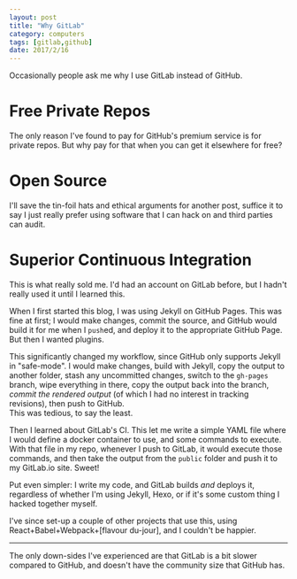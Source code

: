 ```yaml
---
layout: post
title: "Why GitLab"
category: computers
tags: [gitlab,github]
date: 2017/2/16
---
```


Occasionally people ask me why I use GitLab instead of GitHub.

# Free Private Repos

The only reason I've found to pay for GitHub's premium service is for private repos. But why pay for that when you can get it elsewhere for free?

# Open Source

I'll save the tin-foil hats and ethical arguments for another post, suffice it to say I just really prefer using software that I can hack on and third parties can audit.

# Superior Continuous Integration

This is what really sold me. I'd had an account on GitLab before, but I hadn't really used it until I learned this.

When I first started this blog, I was using Jekyll on GitHub Pages. This was fine at first; I would make changes, commit the source, and GitHub would build it for me when I `push`ed, and deploy it to the appropriate GitHub Page. But then I wanted plugins.

This significantly changed my workflow, since GitHub only supports Jekyll in "safe-mode". I would make changes, build with Jekyll, copy the output to another folder, stash any uncommitted changes, switch to the `gh-pages` branch, wipe everything in there, copy the output back into the branch, *commit the rendered output* (of which I had no interest in tracking revisions), then push to GitHub.  
This was tedious, to say the least.

Then I learned about GitLab's CI. This let me write a simple YAML file where I would define a docker container to use, and some commands to execute. With that file in my repo, whenever I push to GitLab, it would execute those commands, and then take the output from the `public` folder and push it to my GitLab.io site. Sweet!

Put even simpler: I write my code, and GitLab builds *and* deploys it, regardless of whether I'm using Jekyll, Hexo, or if it's some custom thing I hacked together myself.

I've since set-up a couple of other projects that use this, using React+Babel+Webpack+[flavour du-jour], and I couldn't be happier.

---

The only down-sides I've experienced are that GitLab is a bit slower compared to GitHub, and doesn't have the community size that GitHub has.
